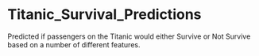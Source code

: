 # Titanic_Survival_Predictions
Predicted if passengers on the Titanic would either Survive or Not Survive based on a number of different features.
